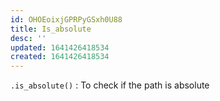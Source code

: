 ```yaml
---
id: OHOEoixjGPRPyGSxh0U88
title: Is_absolute
desc: ''
updated: 1641426418534
created: 1641426418534
---
```


`.is_absolute()` : To check if the path is absolute
